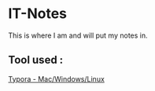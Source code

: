 # IT-Notes
This is where I am and will put my notes in.

## Tool used :

[Typora - Mac/Windows/Linux](https://typora.io/)
